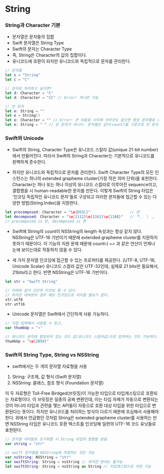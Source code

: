 # String

### String과 Character 기본

* 문자열은 문자들의 집합
* Swift 문자열은 String Type
* Swift의 문자는 Character Type
* 즉, String은 Character의 값의 집합이다.
* 유니코드에 호환이 되지만 유니코드와 독립적으로 문자를 관리한다. 

```swift
// 문자열
let s = "String"
let c = "C"

// 문자로 처리하고 싶다면?
let d: Character = "C"
let d: Character = "CC" // Error! 하나만 가능

// 빈 문자
let e: String = ""
let e = String()
let e: Character = "" // Error! 큰 따옴표 사이에 아무것도 없으면 항상 문자열로 추론
let e: String = " " // 빈 문자가 아니다. 문자열은 길이(count)를 기준으로 빈 문자열을 판단
```

### Swift와 Unicode

* Swift의 String, Character Type은 유니코드 스칼라 값(unique 21-bit number)에서 만들어진다. 따라서 Swift의 String과 Character는 기본적으로 유니코드를 완벽하게 준수한다. 

* 하지만 유니코드와 독립적으로 문자를 관리한다. Swift Character Type의 모든 인스턴스는 하나의 extended grapheme cluster(가장 작은 의미 단위)를 표현한다. Character는 하나 또는 하나 이상의 유니코드 스칼라로 이루어진 sequence이고, 결합했을 시 human-readable한 문자를 만든다. 이렇게 Swift의 String 타입은 '인코딩 독립적인 유니코드 문자'들로 구성되고 이러한 문자들에 접근할 수 있는 다양한 방법(String.Index)을 지원한다.

```swift
let precomposed: Character = "\u{D55C}"                  // 한
let decomposed: Character = "\u{1112}\u{1161}\u{11AB}"   // ᄒ, ᅡ, ᆫ
// precomposed is 한, decomposed is 한
```

* Swift에 String의 count이 NSString의 length 속성과는 항상 같지 않다. NSString은 UTF-16 기반이기 때문에 extended grapheme cluster를 지원하지 못하기 때문이다. 이 기능의 지원 문제 때문에 count나 == 과 같은 연산이 언제나 눈에 보이는대로 작동하지 않을 수 있다.

* 세 가지 문자열 인코딩에 접근할 수 있는 프로퍼티를 제공한다. (UTF-8, UTF-16, Unicode Scalar) 유니코드 스칼라 값은 UTF-32인데, 실제로 21 bits만 필요해서, 21bits라고 한다. 반면 NSString은 UTF-16 기반이다.

```swift
let str = "Swift String"

// 아래와 같이 간단히 인코딩 할 수 있다.
// 하지만 대부분의 경우 해당 인코딩으로 처리할 필요가 없다.
str.utf8
str.utf16
```

* Unicode 문자열은 Swift에서 간단하게 사용 가능하다.

```swift
// 직접 입력해서 사용할 수 있고,
var thumbUp = "⭐️"

// 유니코드 문자에 할당되어 있는 코드 값(유니코드 스칼라값)으로 입력하는 것도 가능하다.
thumbUp = "\u{2B50}"
```

### Swift의 String Type, String vs NSString
* swift에서는 두 개의 문자열 자료형을 사용
1. String: 구조체, 값 형식 (Swift 문자열)
2. NSString: 클래스, 참조 형식 (Foundation 문자열)

이 두 자료형은 Toll-Free Birdged(브릿징)이 가능한 타입으로 타입캐스팅으로 호환되는 자료형이다. 이 브릿징은 일종의 공짜 변환인데, 이는 타입 자체가 자동으로 변환되는 것이 아니라 타입과 관련을 맺는 API들이 자동으로 호환 대상 타입을 위한 타입으로 변환된다는 뜻이다. 하지만 유니코드를 처리하는 방식이 다르기 때문에 조심해서 사용해야 한다. 위에서 언급했던 것처럼 String은 extended grapheme cluster를 사용하는 반면 NSString 타입은 유니코드 호환 텍스트를 인코딩해 일련의 UTF-16 코드 유닛들로 표현된다. 

```swift
// 문자열 리터럴로 초기화할 시 String 타입의 영향을 받음.
var string = "str" 

// swift 문자열을 NSString에 저장하는 것은 가능
var nsString: NSString = "str"
var swiftString: String = nsString // 하지만 반대는 불가능
let swiftString: String = nsString as String // 타입캐스팅으로 저장 가능
```


